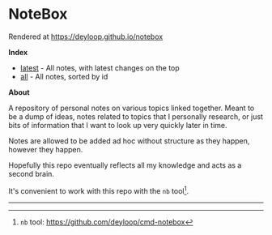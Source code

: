 # NoteBox

Rendered at <https://deyloop.github.io/notebox>

**Index**

* [latest](/dex/latest.md) - All notes, with latest changes on the top
* [all](/dex/all.md) - All notes, sorted by id

**About**

A repository of personal notes on various topics linked together.
Meant to be a dump of ideas, notes related to topics that I personally research,
or just bits of information that I want to look up very quickly later in time. 

Notes are allowed to be added ad hoc without structure as they happen, however 
they happen. 

Hopefully this repo eventually reflects all my knowledge and acts as a second brain.

It's convenient to work with this repo with the `nb` tool[^1].

---

[^1]: `nb` tool: <https://github.com/deyloop/cmd-notebox>



